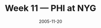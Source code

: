 ---
layout: game
title: Week 11 — PHI at NYG
season: 2005
game_id: 2005_11_PHI_NYG
week: 11
date: 2005-11-20
home_team: NYG
away_team: PHI
final_home: 27
final_away: 17
pbp_url: /assets/data/pbp/2005/2005_11_PHI_NYG.csv.gz
---